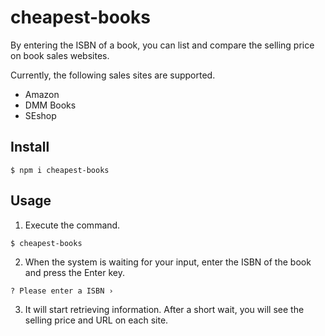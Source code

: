 # cheapest-books

By entering the ISBN of a book, you can list and compare the selling price on book sales websites.

Currently, the following sales sites are supported.

- Amazon
- DMM Books
- SEshop

## Install

```
$ npm i cheapest-books
```

## Usage

1. Execute the command.

```shell
$ cheapest-books
```

2. When the system is waiting for your input, enter the ISBN of the book and press the Enter key.
   
```shell
? Please enter a ISBN ›
```

3. It will start retrieving information. After a short wait, you will see the selling price and URL on each site.
